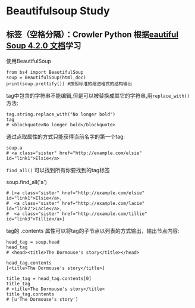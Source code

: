 # Beautifulsoup Study

标签（空格分隔）：Crowler Python
根据[eautiful Soup 4.2.0 文档][1]学习
---

使用BeautifulSoup
```
from bs4 import BeautifulSoup
soup = BeautifulSoup(html_doc)
print(soup.prettify()) #按照标准的缩进格式的结构输出
```

tag中包含的字符串不能编辑,但是可以被替换成其它的字符串,用`replace_with()` 方法:
```
tag.string.replace_with("No longer bold")
tag
# <blockquote>No longer bold</blockquote>
```

通过点取属性的方式只能获得当前名字的第一个tag:
```
soup.a
# <a class="sister" href="http://example.com/elsie" id="link1">Elsie</a>
```

`find_all()` 可以找到所有你要找到的tag标签

soup.find_all('a')
```
# [<a class="sister" href="http://example.com/elsie" id="link1">Elsie</a>,
#  <a class="sister" href="http://example.com/lacie" id="link2">Lacie</a>,
#  <a class="sister" href="http://example.com/tillie" id="link3">Tillie</a>]
```
tag的 .contents 属性可以将tag的子节点以列表的方式输出，输出节点内容:
```
head_tag = soup.head
head_tag
# <head><title>The Dormouse's story</title></head>

head_tag.contents
[<title>The Dormouse's story</title>]

title_tag = head_tag.contents[0]
title_tag
# <title>The Dormouse's story</title>
title_tag.contents
# [u'The Dormouse's story']
```

**<title>标签也包含一个子节点:字符串 “The Dormouse’s story”,这种情况下字符串 “The Dormouse’s story”也属于<head>标签的子孙节点**
```
for child in head_tag.descendants:
    print(child)
    # <title>The Dormouse's story</title>
    # The Dormouse's story
```
## **.string**
1. 字符串常被包含在tag内.Beautiful Soup用 NavigableString 类来包装tag中的字符串
如果tag只有一个 NavigableString 类型子节点,那么这个tag可以使用 `.string` 得到子节点:
```
title_tag.string
# u'The Dormouse's story'
```
2. 如果一个tag仅有一个子节点,那么这个tag也可以使用 .string 方法,输出结果与当前唯一子节点的 .string 结果相同:
```
head_tag.contents
# [<title>The Dormouse's story</title>]

head_tag.string
# u'The Dormouse's story'
```

3. 如果tag包含了多个子节点,tag就无法确定 .string 方法应该调用哪个子节点的内容, .string 的输出结果是 None,此时可以使用`.strings`来循环获取:
```
for string in soup.strings:
    print(repr(string))
```
输出的字符串中可能包含了很多空格或空行,使用`.stripped_strings`可以去除多余空白内容.

**`find_all`查找文档中所有匹配标签**
 - 字符串
如果传入字节码参数,Beautiful Soup会当作UTF-8编码,可以传入一段Unicode 编码来避免Beautiful Soup解析编码出错
 - 正则表达式
 - 列表
如果传入列表参数,BeautifulSoup会将与列表中任一元素匹配的内容返回.
```
soup.find_all(["a", "b"])
# [<b>The Dormouse's story</b>,
#  <a class="sister" href="http://example.com/elsie" id="link1">Elsie</a>,
#  <a class="sister" href="http://example.com/lacie" id="link2">Lacie</a>,
#  <a class="sister" href="http://example.com/tillie" id="link3">Tillie</a>]
```
 - True
True 可以匹配任何值,下面代码查找到所有的tag,但是不会返回字符串节点
 - 可以自定义函数方法
 - 使用多个指定名字的参数可以同时过滤tag的多个属性:
```
soup.find_all(href=re.compile("elsie"), id='link1')
# [<a class="sister" href="http://example.com/elsie" id="link1">three</a>]
```
- 通过 find_all() 方法的 attrs 参数定义一个字典参数来搜索包含特殊属性的tag
> data_soup.find_all(attrs={"data-foo": "value"})

- limit限制
> soup.find_all("a", limit=2)

- 调用tag的 find_all() 方法时,BeautifulSoup会检索当前tag的所有子孙节点,如果只想搜索tag的直接子节点,可以使用参数 recursive=False .

## CSS选择器
在 Tag 或 BeautifulSoup 对象的 .select() 方法中传入字符串参数,即可使用CSS选择器的语法找到tag

通过tag标签逐层查找:
```
soup.select("html head title")
# [<title>The Dormouse's story</title>]
```
找到某个tag标签下的直接子标签 [6] :
```
soup.select("head > title")
# [<title>The Dormouse's story</title>]

soup.select("p > a:nth-of-type(2)")
# [<a class="sister" href="http://example.com/lacie" id="link2">Lacie</a>]

soup.select("p > #link1")
# [<a class="sister" href="http://example.com/elsie" id="link1">Elsie</a>]
```

找到兄弟节点标签:
```
# ~表示所有其他兄弟标签, link1前面的#，表示查找对应的#id,sister前面的.，表示查找对应的
soup.select("#link1 ~ .sister")
# [<a class="sister" href="http://example.com/lacie" id="link2">Lacie</a>,
#  <a class="sister" href="http://example.com/tillie"  id="link3">Tillie</a>]

soup.select("#link1 + .sister")//+ 表示第一个其他兄弟标签
# [<a class="sister" href="http://example.com/lacie" id="link2">Lacie</a>]
```

通过tag的id查找:
```
soup.select("a#link2")
# [<a class="sister" href="http://example.com/lacie" id="link2">Lacie</a>]
```

## 格式化输出
prettify() 方法将Beautiful Soup的文档树格式化后以Unicode编码输出,每个XML/HTML标签都独占一行
```
markup = '<a href="http://example.com/">I linked to <i>example.com</i></a>'
soup = BeautifulSoup(markup)
soup.prettify()
# '<html>\n <head>\n </head>\n <body>\n  <a href="http://example.com/">\n...'
print(soup.prettify())
# <html>
#  <head>
#  </head>
#  <body>
#   <a href="http://example.com/">
#    I linked to
#    <i>
#     example.com
#    </i>
#   </a>
#  </body>
# </html>
```


## get_text()
如果只想得到tag中包含的文本内容,那么可以嗲用 get_text() 方法,这个方法获取到tag中包含的所有文版内容包括子孙tag中的内容,并将结果作为Unicode字符串返回:
```
markup = '<a href="http://example.com/">\nI linked to <i>example.com</i>\n</a>'
soup = BeautifulSoup(markup)

soup.get_text()
u'\nI linked to example.com\n'
soup.i.get_text()
u'example.com'
```
可以通过参数指定tag的文本内容的分隔符:
```
# soup.get_text("|")
u'\nI linked to |example.com|\n'
```
还可以去除获得文本内容的前后空白:
```
# soup.get_text("|", strip=True)
u'I linked to|example.com'
```
或者使用 .stripped_strings 生成器,获得文本列表后手动处理列表:
```
[text for text in soup.stripped_strings]
# [u'I linked to', u'example.com']
```

## 补充：
1. 使用Beautiful Soup解析后,文档都被转换成了Unicode
2. Beautiful Soup输出文档时,不管输入文档是什么编码方式,输出编码均为UTF-8编码,


  [1]: https://www.crummy.com/software/BeautifulSoup/bs4/doc.zh/#id4
